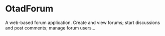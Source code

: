 # OtadForum
A web-based forum application. Create and view forums; start discussions and post comments; manage forum users...
